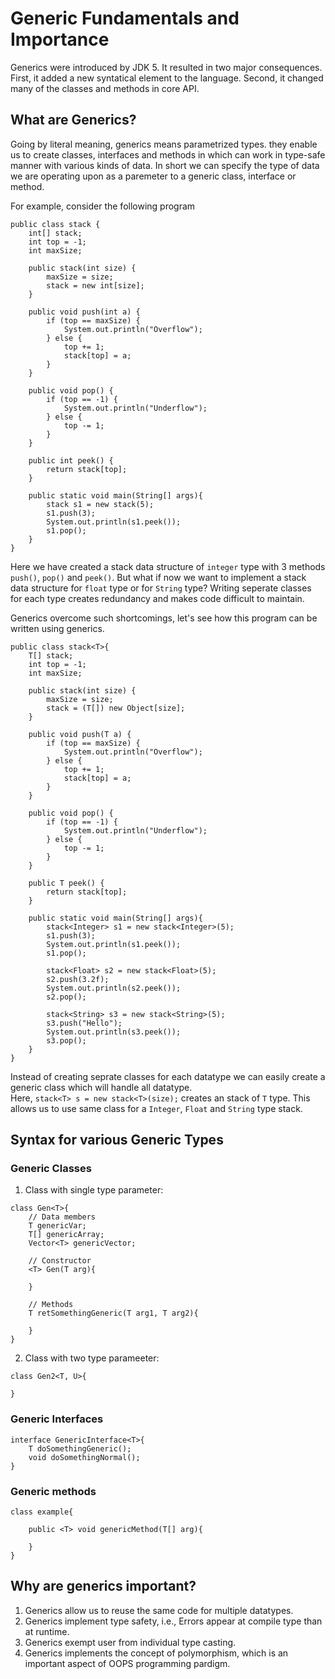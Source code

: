 # Generic Fundamentals and Importance

Generics were introduced by JDK 5. It resulted in two major consequences. First, it added a new syntatical element to the language. Second, it changed many of the classes and methods in core API. 

## What are Generics?

Going by literal meaning, generics means parametrized types. they enable us to create classes, interfaces and methods in which can work in type-safe manner with various kinds of data. In short we can specify the type of data we are operating upon as a paremeter to a generic class, interface or method. 

For example, consider the following program
```
public class stack {
    int[] stack;
    int top = -1;
    int maxSize;

    public stack(int size) {
        maxSize = size;
        stack = new int[size];
    }

    public void push(int a) {
        if (top == maxSize) {
            System.out.println("Overflow");
        } else {
            top += 1;
            stack[top] = a;
        }
    }

    public void pop() {
        if (top == -1) {
            System.out.println("Underflow");
        } else {
            top -= 1;
        }
    }

    public int peek() {
        return stack[top];
    }

    public static void main(String[] args){
        stack s1 = new stack(5);
        s1.push(3);
        System.out.println(s1.peek());
        s1.pop();
    }
}
```

Here we have created a stack data structure of `integer` type with 3 methods `push()`, `pop()` and `peek()`. But what if now we want to implement a stack data structure for `float` type or for `String` type? Writing seperate classes for each type creates redundancy and makes code difficult to maintain. 

Generics overcome such shortcomings, let's see how this program can be written using generics. 
```
public class stack<T>{
    T[] stack;
    int top = -1;
    int maxSize;

    public stack(int size) {
        maxSize = size;
        stack = (T[]) new Object[size];
    }

    public void push(T a) {
        if (top == maxSize) {
            System.out.println("Overflow");
        } else {
            top += 1;
            stack[top] = a;
        }
    }

    public void pop() {
        if (top == -1) {
            System.out.println("Underflow");
        } else {
            top -= 1;
        }
    }

    public T peek() {
        return stack[top];
    }

    public static void main(String[] args){
        stack<Integer> s1 = new stack<Integer>(5);
        s1.push(3);
        System.out.println(s1.peek());
        s1.pop();

        stack<Float> s2 = new stack<Float>(5);
        s2.push(3.2f);
        System.out.println(s2.peek());
        s2.pop();

        stack<String> s3 = new stack<String>(5);
        s3.push("Hello");
        System.out.println(s3.peek());
        s3.pop();
    }
}
```

Instead of creating seprate classes for each datatype we can easily create a generic class which will handle all datatype. <br />
Here, `stack<T> s = new stack<T>(size);` creates an stack of `T` type. This allows us to use same class for a `Integer`, `Float` and `String` type stack. 

## Syntax for various Generic Types

### Generic Classes

1. Class with single type parameter:
```
class Gen<T>{
    // Data members
    T genericVar;
    T[] genericArray;
    Vector<T> genericVector;

    // Constructor
    <T> Gen(T arg){

    }

    // Methods
    T retSomethingGeneric(T arg1, T arg2){

    }
}
```

2. Class with two type parameeter:

```
class Gen2<T, U>{
    
}
```

### Generic Interfaces

```
interface GenericInterface<T>{
    T doSomethingGeneric();
    void doSomethingNormal();
}
```

### Generic methods

```
class example{

    public <T> void genericMethod(T[] arg){

    }
}
```



## Why are generics important?

1. Generics allow us to reuse the same code for multiple datatypes. 
2. Generics implement type safety, i.e., Errors appear at compile type than at runtime. 
3. Generics exempt user from individual type casting.
4. Generics implements the concept of polymorphism, which is an important aspect of OOPS programming pardigm. 
